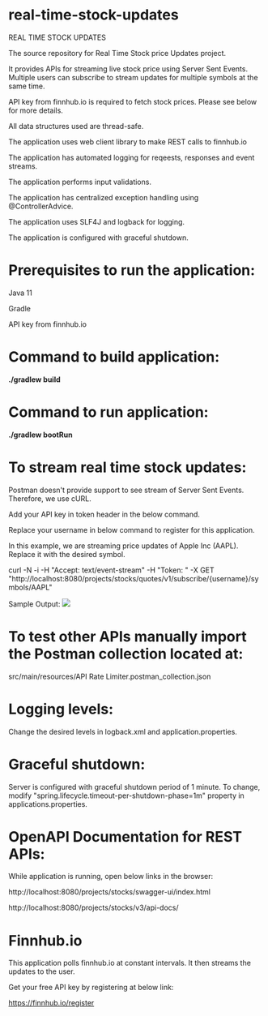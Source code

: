 # real-time-stock-updates
REAL TIME STOCK UPDATES

The source repository for Real Time Stock price Updates project.

It provides APIs for streaming live stock price using Server Sent Events. Multiple users can subscribe to stream updates for multiple symbols at the same time.

API key from finnhub.io is required to fetch stock prices. Please see below for more details.

All data structures used are thread-safe.

The application uses web client library to make REST calls to finnhub.io

The application has automated logging for reqeests, responses and event streams.

The application performs input validations.

The application has centralized exception handling using @ControllerAdvice.

The application uses SLF4J and logback for logging.

The application is configured with graceful shutdown.


# Prerequisites to run the application:
Java 11

Gradle

API key from finnhub.io


# Command to build application:
**./gradlew build**


# Command to run application:
**./gradlew bootRun**


# To stream real time stock updates:
Postman doesn't provide support to see stream of Server Sent Events. Therefore, we use cURL.

Add your API key in token header in the below command.


Replace your username in below command to register for this application.

In this example, we are streaming price updates of Apple Inc (AAPL). Replace it with the desired symbol.

curl -N -i -H "Accept: text/event-stream" -H "Token: <Your API key>" -X GET "http://localhost:8080/projects/stocks/quotes/v1/subscribe/{username}/symbols/AAPL"

Sample Output:
<img src="./myimage.png">

# To test other APIs manually import the Postman collection located at:
src/main/resources/API Rate Limiter.postman_collection.json


# Logging levels:
Change the desired levels in logback.xml and application.properties.


# Graceful shutdown:
Server is configured with graceful shutdown period of 1 minute. To change, modify "spring.lifecycle.timeout-per-shutdown-phase=1m" property in applications.properties.


# OpenAPI Documentation for REST APIs:
While application is running, open below links in the browser:


http://localhost:8080/projects/stocks/swagger-ui/index.html

http://localhost:8080/projects/stocks/v3/api-docs/

# Finnhub.io
This application polls finnhub.io at constant intervals. It then streams the updates to the user.

Get your free API key by registering at below link:

https://finnhub.io/register

